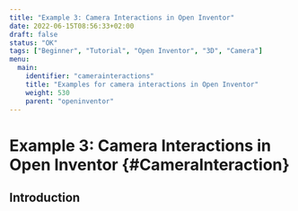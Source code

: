 ```yaml
---
title: "Example 3: Camera Interactions in Open Inventor"
date: 2022-06-15T08:56:33+02:00
draft: false
status: "OK"
tags: ["Beginner", "Tutorial", "Open Inventor", "3D", "Camera"]
menu: 
  main:
    identifier: "camerainteractions"
    title: "Examples for camera interactions in Open Inventor"
    weight: 530
    parent: "openinventor"
---
```


# Example 3: Camera Interactions in Open Inventor {#CameraInteraction}
## Introduction